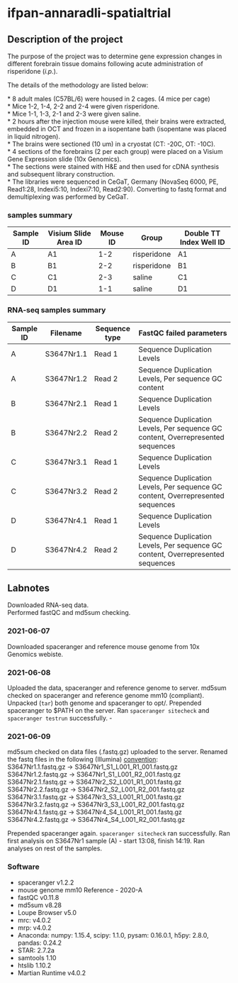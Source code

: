 # ifpan-annaradli-spatialtrial

<h2>Description of the project</h2>
<p>The purpose of the project was to determine gene expression changes in different forebrain tissue domains following acute administration of risperidone (<em>i.p.</em>). </p> <p>The details of the methodology are listed below:</p> * 8 adult males (C57BL/6) were housed in 2 cages. (4 mice per cage) <br /> 
* Mice 1-2, 1-4, 2-2 and 2-4 were given risperidone. <br />* Mice 1-1, 1-3, 2-1 and 2-3 were given saline. <br /> * 2 hours after the injection mouse were killed, their brains were extracted, embedded in OCT and frozen in a isopentane bath (isopentane was placed in liquid nitrogen). <br /> * The brains were sectioned (10 um) in a cryostat (CT: -20C, OT: -10C).<br /> * 4 sections of the forebrains (2 per each group) were placed on a Visium Gene Expression slide (10x Genomics). <br /> * The sections were stained with H&E and then used for cDNA synthesis and subsequent library construction. <br /> * The libraries were sequenced in CeGaT, Germany (NovaSeq 6000, PE, Read1:28, Indexi5:10, Indexi7:10, Read2:90). Converting to fastq format and demultiplexing was performed by CeGaT.<br /> 

### samples summary

|Sample ID| Visium Slide Area ID | Mouse ID | Group | Double TT Index Well ID|
|---------| -------------------- | -------- | ------| -----------------------|
|A| A1                   | 1-2      | risperidone | A1 |
|B|B1| 2-2 | risperidone | B1|
|C|C1| 2-3 | saline | C1|
|D|D1| 1-1 | saline | D1 |

### RNA-seq samples summary
|Sample ID|Filename|Sequence type|FastQC failed parameters|
|---|---|---|---|
|A|S3647Nr1.1|Read 1|Sequence Duplication Levels|
|A|S3647Nr1.2|Read 2|Sequence Duplication Levels, Per sequence GC content|
|B|S3647Nr2.1|Read 1|Sequence Duplication Levels|
|B|S3647Nr2.2|Read 2|Sequence Duplication Levels, Per sequence GC content, Overrepresented sequences|
|C|S3647Nr3.1|Read 1|Sequence Duplication Levels|
|C|S3647Nr3.2|Read 2|Sequence Duplication Levels, Per sequence GC content, Overrepresented sequences|
|D|S3647Nr4.1|Read 1|Sequence Duplication Levels|
|D|S3647Nr4.2|Read 2|Sequence Duplication Levels, Per sequence GC content, Overrepresented sequences|

<h2>Labnotes</h2>
Downloaded RNA-seq data. <br />
Performed fastQC and md5sum checking.<br />

### 2021-06-07
Downloaded spaceranger and reference mouse genome from 10x Genomics webiste.<br />

### 2021-06-08
Uploaded the data, spaceranger and reference genome to server. md5sum checked on spaceranger and reference genome mm10 (compliant). Unpacked (`tar`) both genome and spaceranger to opt/. Prepended spaceranger to $PATH on the server. Ran `spaceranger sitecheck` and `spaceranger testrun` successfully. - <br />

### 2021-06-09
md5sum checked on data files (.fastq.gz) uploaded to the server. Renamed the fastq files in the following (Illumina) [convention](https://support.illumina.com/help/BaseSpace_OLH_009008/Content/Source/Informatics/BS/NamingConvention_FASTQ-files-swBS.htm): <br /> 
S3647Nr1.1.fastq.gz -> S3647Nr1_S1_L001_R1_001.fastq.gz <br />
S3647Nr1.2.fastq.gz -> S3647Nr1_S1_L001_R2_001.fastq.gz <br />
S3647Nr2.1.fastq.gz -> S3647Nr2_S2_L001_R1_001.fastq.gz <br />
S3647Nr2.2.fastq.gz -> S3647Nr2_S2_L001_R2_001.fastq.gz <br />
S3647Nr3.1.fastq.gz -> S3647Nr3_S3_L001_R1_001.fastq.gz <br />
S3647Nr3.2.fastq.gz -> S3647Nr3_S3_L001_R2_001.fastq.gz <br />
S3647Nr4.1.fastq.gz -> S3647Nr4_S4_L001_R1_001.fastq.gz <br />
S3647Nr4.2.fastq.gz -> S3647Nr4_S4_L001_R2_001.fastq.gz <br />

Prepended spaceranger again. `spaceranger sitecheck` ran successfully. 
Ran first analysis on S3647Nr1 sample (A) - start 13:08, finish 14:19.
Ran analyses on rest of the samples.

### Software 
* spaceranger v1.2.2
* mouse genome mm10 Reference - 2020-A 
* fastQC v0.11.8
* md5sum v8.28
* Loupe Browser v5.0
* mrc: v4.0.2
* mrp: v4.0.2 
* Anaconda: numpy: 1.15.4, scipy: 1.1.0, pysam: 0.16.0.1, h5py: 2.8.0, pandas: 0.24.2
* STAR: 2.7.2a
* samtools 1.10
* htslib 1.10.2
* Martian Runtime v4.0.2


